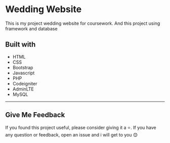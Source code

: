 # Wedding Website
This is  my project wedding website for coursework. And this project using framework and database

## Built with 
* HTML
* CSS
* Bootstrap
* Javascript 
* PHP
* Codeigniter
* AdminLTE
* MySQL

---

## Give Me Feedback
If you found this project useful, please consider giving it a :star:. If you have any question or feedback, open an issue and i will get to you :blush:
